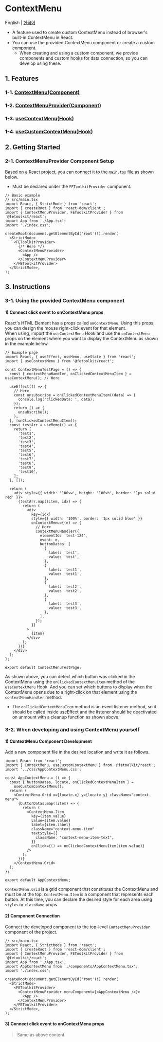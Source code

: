 # ContextMenu

English | [한국어](./contextMenu_kr.md)

- A feature used to create custom ContextMenu instead of browser's built-in ContextMenu in React.
- You can use the provided ContextMenu component or create a custom component.
  - When creating and using a custom component, we provide components and custom hooks for data connection, so you can develop using these.

## 1. Features

### 1-1. [ContextMenu(Component)](../components/ContextMenu.md)

### 1-2. [ContextMenuProvider(Component)](../components/ContextMenuProvider.md)

### 1-3. [useContextMenu(Hook)](../hooks/useContextMenu.md)

### 1-4. [useCustomContextMenu(Hook)](../hooks/useCustomContextMenu.md)

## 2. Getting Started

### 2-1. ContextMenuProvider Component Setup

Based on a React project, you can connect it to the `main.tsx` file as shown below.

- Must be declared under the `FEToolkitProvider` component.

```tsx
// Basic example
// src/main.tsx
import React, { StrictMode } from 'react';
import { createRoot } from 'react-dom/client';
import { ContextMenuProvider, FEToolkitProvider } from '@fetoolkit/react';
import App from './App.tsx';
import './index.css';

createRoot(document.getElementById('root')!).render(
  <StrictMode>
    <FEToolkitProvider>
      {/* Here */}
      <ContextMenuProvider>
        <App />
      </ContextMenuProvider>
    </FEToolkitProvider>
  </StrictMode>,
);
```

## 3. Instructions

### 3-1. Using the provided ContextMenu component

#### 1) Connect click event to onContextMenu props

React's HTML Element has a props called `onContextMenu`.
Using this props, you can design the mouse right-click event for that element.  
When using, import the `useContextMenu` Hook and use the `onContextMenu` props on the element where you want to display the ContextMenu as shown in the example below.

```tsx
// Example page
import React, { useEffect, useMemo, useState } from 'react';
import { useContextMenu } from '@fetoolkit/react';

const ContextMenuTestPage = () => {
  const { contextMenuHandler, onClickedContextMenuItem } = useContextMenu(); // Here

  useEffect(() => {
    // Here
    const unsubscribe = onClickedContextMenuItem((data) => {
      console.log('clickedData: ', data);
    });
    return () => {
      unsubscribe();
    };
  }, [onClickedContextMenuItem]);
  const testArr = useMemo(() => {
    return [
      'test1',
      'test2',
      'test3',
      'test4',
      'test5',
      'test6',
      'test7',
      'test8',
      'test9',
      'test10',
    ];
  }, []);

  return (
    <div style={{ width: '100vw', height: '100vh', border: '1px solid red' }}>
      {testArr.map((item, idx) => {
        return (
          <div
            key={idx}
            style={{ width: '100%', border: '1px solid blue' }}
            onContextMenu={(e) => {
              // Here
              contextMenuHandler({
                elementId: 'test-124',
                event: e,
                buttonDatas: [
                  {
                    label: 'test',
                    value: 'test',
                  },
                  {
                    label: 'test1',
                    value: 'test1',
                  },
                  {
                    label: 'test2',
                    value: 'test2',
                  },
                  {
                    label: 'test3',
                    value: 'test3',
                  },
                ],
              });
            }}
          >
            {item}
          </div>
        );
      })}
    </div>
  );
};

export default ContextMenuTestPage;
```

As shown above, you can detect which button was clicked in the ContextMenu using the `onClickedContextMenuItem` method of the `useContextMenu` Hook. And you can set which buttons to display when the ContextMenu opens due to a right-click on that element using the `contextMenuHandler` method.

- The `onClickedContextMenuItem` method is an event listener method, so it should be called inside useEffect and the listener should be deactivated on unmount with a cleanup function as shown above.

### 3-2. When developing and using ContextMenu yourself

#### 1) ContextMenu Component Development

Add a new component file in the desired location and write it as follows.

```tsx
import React from 'react';
import { ContextMenu, useCustomContextMenu } from '@fetoolkit/react';
import '../css/AppContextMenu.css';

const AppContextMenu = () => {
  const { buttonDatas, locate, onClickedContextMenuItem } =
    useCustomContextMenu();
  return (
    <ContextMenu.Grid x={locate.x} y={locate.y} className="context-menu">
      {buttonDatas.map((item) => {
        return (
          <ContextMenu.Item
            key={item.value}
            value={item.value}
            label={item.label}
            className="context-menu-item"
            textStyle={{
              className: 'context-menu-item-text',
            }}
            onClick={() => onClickedContextMenuItem(item.value)}
          />
        );
      })}
    </ContextMenu.Grid>
  );
};

export default AppContextMenu;
```

`ContextMenu.Grid` is a grid component that constitutes the ContextMenu and must be at the top. `ContextMenu.Item` is a component that represents each button. At this time, you can declare the desired style for each area using `styles` or `className` props.

#### 2) Component Connection

Connect the developed component to the top-level `ContextMenuProvider` component of the project.

```tsx
// src/main.tsx
import React, { StrictMode } from 'react';
import { createRoot } from 'react-dom/client';
import { ContextMenuProvider, FEToolkitProvider } from '@fetoolkit/react';
import App from './App.tsx';
import AppContextMenu from './components/AppContextMenu.tsx';
import './index.css';

createRoot(document.getElementById('root')!).render(
  <StrictMode>
    <FEToolkitProvider>
      <ContextMenuProvider menuComponent={<AppContextMenu />}>
        <App />
      </ContextMenuProvider>
    </FEToolkitProvider>
  </StrictMode>,
);
```

#### 3) Connect click event to onContextMenu props

> Same as above content.
